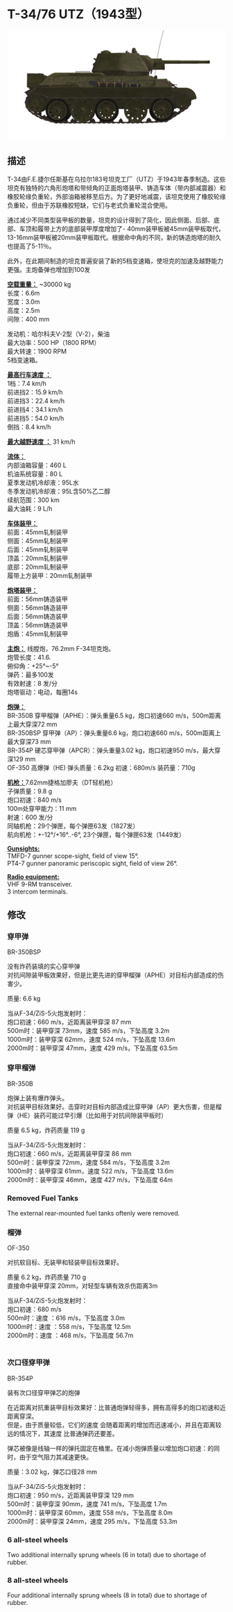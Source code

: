 # T-34/76 UTZ（1943型）  
  
![t34-76uvz-43](../images/t34-76uvz-43.png)  
  
## 描述  
  
T-34由F.E.捷尔任斯基在乌拉尔183号坦克工厂（UTZ）于1943年春季制造。这些坦克有独特的六角形炮塔和带倾角的正面炮塔装甲、铸造车体（带内部减震器）和橡胶轮缘负重轮，外部油箱被移至后方。为了更好地减震，该坦克使用了橡胶轮缘负重轮，但由于苏联橡胶短缺，它们与老式负重轮混合使用。  
  
通过减少不同类型装甲板的数量，坦克的设计得到了简化，因此侧面、后部、底部、车顶和履带上方的底部装甲厚度增加了- 40mm装甲板被45mm装甲板取代，13-16mm装甲板被20mm装甲板取代。根据命中角的不同，新的铸造炮塔的耐久也提高了5-11％。  
  
此外，在此期间制造的坦克普遍安装了新的5档变速箱，使坦克的加速及越野能力更强。主炮备弹也增加到100发  
  
<b><u>空载重量：</u></b> ~30000 kg  
长度：6.6m  
宽度：3.0m  
高度：2.5m  
间隙：400 mm  
  
发动机：哈尔科夫V-2型（V-2），柴油  
最大功率：500 HP（1800 RPM）  
最大转速：1900 RPM  
5档变速箱。  
  
<b><u>最高行车速度 ：</u></b>  
1档：7.4 km/h  
前进挡2：15.9 km/h  
前进挡3：22.4 km/h  
前进挡4：34.1 km/h  
前进挡5：54.0 km/h  
倒挡：8.4 km/h  
  
<b><u>最大越野速度 ：</u></b> 31 km/h  
  
<b><u>流体：</u></b>  
内部油箱容量：460 L  
机油系统容量：80 L  
夏季发动机冷却液：95L水  
冬季发动机冷却液：95L含50%乙二醇  
续航范围：300 km  
最大油耗：9 L/h  
  
<b><u>车体装甲：</u></b>  
前面：45mm轧制装甲  
侧面：45mm轧制装甲  
后面：45mm轧制装甲  
顶盖：20mm轧制装甲  
底部：20mm轧制装甲  
履带上方装甲：20mm轧制装甲  
  
<b><u>炮塔装甲：</u></b>  
前面：56mm铸造装甲  
侧面：56mm铸造装甲  
后面：56mm铸造装甲  
顶盖：56mm铸造装甲  
炮盾：45mm轧制装甲  
  
<b><u>主炮：</u></b> 线膛炮，76.2mm F-34坦克炮。  
炮管长度：41.6.  
俯仰角：+25°~-5°  
弹药：最多100发  
有效射速：8 发/分  
炮塔驱动：电动，每圈14s  
  
<b><u>炮弹：</u></b>  
BR-350B 穿甲榴弹（APHE）：弹头重量6.5 kg，炮口初速660 m/s，500m距离上最大穿深72 mm  
BR-350BSP 穿甲弹（AP）：弹头重量6.6 kg，炮口初速660 m/s，500m距离上最大穿深73 mm  
BR-354P 硬芯穿甲弹（APCR）：弹头重量3.02 kg，炮口初速950 m/s，最大穿深129 mm  
OF-350 高爆弹（HE) 弹头质量：6.2kg 初速：680m/s 装药量：710g  
  
<b><u>机枪：</u></b>7.62mm捷格加廖夫（DT轻机枪）  
子弹质量：9.8 g  
炮口初速：840 m/s  
100m处穿甲能力：11 mm  
射速：600 发/分  
同轴机枪：29个弹匣，每个弹匣63发（1827发）  
航向机枪：+-12°/+16°..-6°, 23个弹匣，每个弹匣63发（1449发）  
  
<b><u>Gunsights:</u></b>  
TMFD-7 gunner scope-sight, field of view 15°.  
PT4-7 gunner panoramic periscopic sight, field of view 26°.  
  
<b><u>Radio equipment:</u></b>  
VHF 9-RM transceiver.  
3 intercom terminals.  
  
  
## 修改  
  
  
### 穿甲弹  
  
BR-350BSP  
  
没有炸药装填的实心穿甲弹  
对抗间隙装甲板效果好，但是比更先进的穿甲榴弹（APHE）对目标内部造成的伤害少。  
  
质量: 6.6 kg  
  
当从F-34/ZiS-5火炮发射时：  
炮口初速：660 m/s，近距离装甲穿深 87 mm  
500m时：装甲穿深 73mm，速度 585 m/s，下坠高度 3.2m  
1000m时：装甲穿深 62mm，速度 524 m/s，下坠高度 13.6m  
2000m时：装甲穿深 47mm，速度 429 m/s，下坠高度 63.5m  
  
### 穿甲榴弹  
  
BR-350B  
  
炮弹上装有爆炸弹头。  
对抗装甲目标效果好。击穿时对目标内部造成比穿甲弹（AP）更大伤害，但是榴弹（HE）装药可能过早引爆（比如用于对抗间隙装甲板时）  
  
质量 6.5 kg，炸药质量 119 g  
  
当从F-34/ZiS-5火炮发射时：  
炮口初速：660 m/s，近距离装甲穿深 86 mm  
500m时：装甲穿深 72mm，速度 584 m/s，下坠高度 3.2m  
1000m时：装甲穿深 61mm，速度 522 m/s，下坠高度 13.6m  
2000m时：装甲穿深 46mm，速度 427 m/s，下坠高度 64m  
  
### Removed Fuel Tanks  
  
The external rear-mounted fuel tanks oftenly were removed.  ﻿
  
### 榴弹  
  
OF-350  
  
对抗软目标、无装甲和轻装甲目标效果好。  
  
质量 6.2 kg，炸药质量 710 g  
直接命中装甲穿深 20mm，对轻型车辆有效杀伤距离3m  
  
当从F-34/ZiS-5火炮发射时：  
炮口初速：680 m/s  
500m时：速度 ：616 m/s，下坠高度 3.0m  
1000m时：速度 ：558 m/s，下坠高度 12.5m  
2000m时：速度 ：468 m/s，下坠高度 56.7m  
  ﻿
  
### 次口径穿甲弹  
  
BR-354P  
  
装有次口径穿甲弹芯的炮弹  
  
在近距离对抗重装甲目标效果好：比普通炮弹轻得多，拥有高得多的炮口初速和近距离穿深。  
但是，由于质量较低，它们的速度 会随着距离的增加而迅速减小，并且在距离较远的情况下，其速度 比普通弹药还要差。  
  
弹芯被像是线轴一样的弹托固定在桶里。在减小炮弹质量以增加炮口初速：的同时，由于空气阻力其减速更快。  
  
质量：3.02 kg，弹芯口径28 mm  
  
当从F-34/ZiS-5火炮发射时：  
炮口初速：950 m/s，近距离装甲穿深 129 mm  
500m时：装甲穿深 90mm，速度 741 m/s，下坠高度 1.7m  
1000m时：装甲穿深 60mm，速度 558 m/s，下坠高度 8.0m  
2000m时：装甲穿深 24mm，速度 295 m/s，下坠高度 53.3m  
  
### 6 all-steel wheels  
  
Two additional internally sprung wheels (6 in total) due to shortage of rubber.  
  
### 8 all-steel wheels  
  
Four additional internally sprung wheels (8 in total) due to shortage of rubber.  